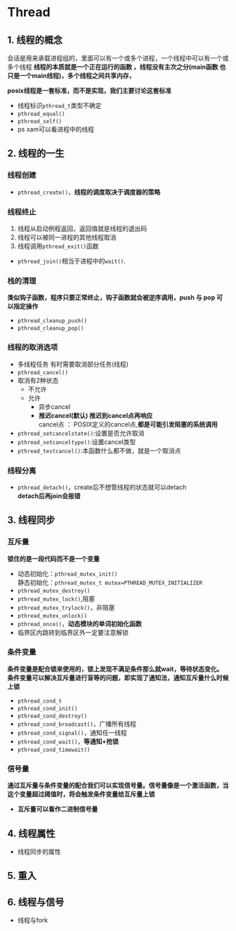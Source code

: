 # Thread
## 1. 线程的概念
会话是用来承载进程组的，里面可以有一个或多个进程，一个线程中可以有一个或多个线程 **线程的本质就是一个正在运行的函数 ，线程没有主次之分(main函数 也只是一个main线程)，多个线程之间共享内存，**

**posix线程是一套标准，而不是实现，我们主要讨论这套标准**
- 线程标识`pthread_t`类型不确定
- `pthread_equal()`
- `pthread_self()`
- ps xam可以看进程中的线程
## 2. 线程的一生
### 线程创建
  - `pthread_create()`，**线程的调度取决于调度器的策略**
### 线程终止
1. 线程从启动例程返回，返回值就是线程的退出码
2. 线程可以被同一进程的其他线程取消
3. 线程调用`pthread_exit()`函数
- `pthread_join()`相当于进程中的`wait()`.
### 栈的清理
**类似钩子函数，程序只要正常终止，钩子函数就会被逆序调用，push 与 pop 可以指定操作**
- `pthread_cleanup_push()`
- `pthread_cleanup_pop()`  
### 线程的取消选项
- 多线程任务 有时需要取消部分任务(线程)
- `pthread_cancel()`
- 取消有2种状态
  - 不允许
  - 允许
    - 异步cancel
    - **推迟cancel(默认) 推迟到cancel点再响应**  
      cancel点 ： POSIX定义的cancel点,**都是可能引发阻塞的系统调用**
- `pthread_setcancelstate()`:设置是否允许取消
- `pthread_setcanceltype()`:设置cancel类型
- `pthread_testcancel()`:本函数什么都不做，就是一个取消点
### 线程分离
- `pthread_detach()`，create后不想管线程的状态就可以detach  
**detach后再join会报错**
 
## 3. 线程同步
### 互斥量
**锁住的是一段代码而不是一个变量**
- 动态初始化：`pthread_mutex_init()`  
  静态初始化：`pthread_mutex_t mutex=PTHREAD_MUTEX_INITIALIZER`
- `pthread_mutex_destroy()`
- `pthread_mutex_lock()`,阻塞
- `pthread_mutex_trylock()`，非阻塞
- `pthread_mutex_unlock()`
- `pthread_once()`，**动态模块的单词初始化函数**
- 临界区内跳转到临界区外一定要注意解锁
### 条件变量
**条件变量是配合锁来使用的，锁上发现不满足条件那么就wait，等待状态变化。条件变量可以解决互斥量进行盲等的问题，即实现了通知法，通知互斥量什么时候上锁**
- `pthread_cond_t`
- `pthread_cond_init()`
- `pthread_cond_destroy()`
- `pthread_cond_broadcast()`，广播所有线程
- `pthread_cond_signal()`，通知任一线程
- `pthread_cond_wait()`，**等通知+抢锁**
- `pthread_cond_timewait()`
### 信号量
**通过互斥量与条件变量的配合我们可以实现信号量。信号量像是一个激活函数，当这个变量超过阈值时，将会触发条件变量给互斥量上锁**
- **互斥量可以看作二进制信号量** 
## 4. 线程属性
- 线程同步的属性
## 5. 重入
## 6. 线程与信号
- 线程与fork